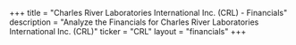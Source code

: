 +++
title = "Charles River Laboratories International Inc. (CRL) - Financials"
description = "Analyze the Financials for Charles River Laboratories International Inc. (CRL)"
ticker = "CRL"
layout = "financials"
+++

